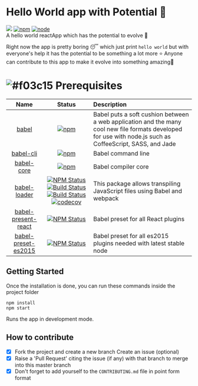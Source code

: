 # Hello World app with Potential :dizzy:

<a href="https://opensource.org/licenses/ISC"><img src="http://img.shields.io/badge/license-ISC-brightgreen.svg"></a> [![npm](https://img.shields.io/npm/v/npm.svg)]() [![node](https://img.shields.io/node/v/passport.svg)]()<br/>
A hello world reactApp which has the potential to evolve :bug:

Right now the app is pretty boring :sleeping: which just print `hello world` but with everyone's help it has the potential to be something a lot more :star:
Anyone can contribute to this app to make it evolve into something amazing:honeybee:

# ![#f03c15](https://placehold.it/15/f03c15/000000?text=+) Prerequisites
|Name|Status|Description|
|:--:|:----:|:----------|
|[babel]|[![npm](https://img.shields.io/npm/v/npm.svg)]()|Babel puts a soft cushion between a web application and the many cool new file formats developed for use with node.js such as CoffeeScript, SASS, and Jade|
|[babel-cli]|[![npm](https://img.shields.io/npm/v/npm.svg)]()|Babel command line
|[babel-core]|[![npm](https://img.shields.io/npm/v/npm.svg)]()|Babel compiler core
|[babel-loader]|[![NPM Status](https://img.shields.io/npm/v/babel-loader.svg?style=flat)](https://www.npmjs.com/package/babel-loader)[![Build Status](https://travis-ci.org/babel/babel-loader.svg?branch=master)](https://travis-ci.org/babel/babel-loader)[![Build Status](https://ci.appveyor.com/api/projects/status/vgtpr2i5bykgyuqo/branch/master?svg=true)](https://ci.appveyor.com/project/danez/babel-loader/branch/master)[![codecov](https://codecov.io/gh/babel/babel-loader/branch/master/graph/badge.svg)](https://codecov.io/gh/babel/babel-loader)|This package allows transpiling JavaScript files using Babel and webpack
|[babel-present-react]|[![NPM Status](https://img.shields.io/npm/v/babel-loader.svg?style=flat)](https://www.npmjs.com/package/babel-loader)|Babel preset for all React plugins
|[babel-preset-es2015]|[![NPM Status](https://img.shields.io/npm/v/babel-loader.svg?style=flat)](https://www.npmjs.com/package/babel-loader)|Babel preset for all es2015 plugins needed with latest stable node

## Getting Started
Once the installation is done, you can run these commands inside the project folder
```
npm install
npm start
```

Runs the app in development mode.

## How to contribute
- [X] Fork the project and create a new branch
Create an issue (optional)
- [X] Raise a 'Pull Request' citing the issue (if any) with that branch to merge into this master branch
- [X] Don't forget to add yourself to the `CONTRIBUTING.md` file in point form format

[babel]:(https://www.npmjs.com/package/Babel)
[npm]:(https:)
[ISC]:(http://img.shields.io/badge/license-ISC-brightgreen.svg)
[babel-cli]:(https://www.npmjs.com/package/babel-cli)
[babel-core]:(https://www.npmjs.com/package/babel-core)
[babel-loader]:(https://www.npmjs.com/package/babel-loader)
[babel-present-react]:(https://www.npmjs.com/package/babel-preset-react)
[babel-preset-es2015]:(https://www.npmjs.com/search?q=babel-preset-es2015&page=1&ranking=popularity)
